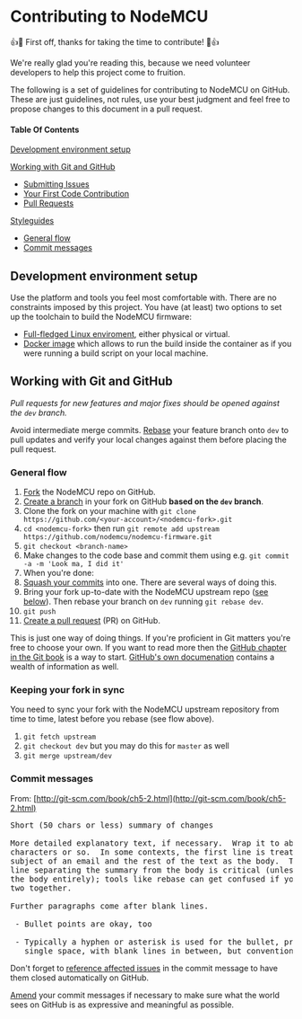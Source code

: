 # Contributing to NodeMCU

:+1::tada: First off, thanks for taking the time to contribute! :tada::+1:

We're really glad you're reading this, because we need volunteer developers to help this project come to fruition.

The following is a set of guidelines for contributing to NodeMCU on GitHub. These are just guidelines, not rules, use your best judgment and feel free to propose changes to this document in a pull request.

#### Table Of Contents

[Development environment setup](#development-environment-setup)

[Working with Git and GitHub](#working-with-git-and-github)
  * [Submitting Issues](#submitting-issues)
  * [Your First Code Contribution](#your-first-code-contribution)
  * [Pull Requests](#pull-requests)

[Styleguides](#styleguides)
  * [General flow](#general-flow)
  * [Commit messages](#commit-messages)

## Development environment setup
Use the platform and tools you feel most comfortable with. There are  no constraints imposed by this project. You have (at least) two options to set up the toolchain to build the NodeMCU firmware:
- [Full-fledged Linux enviroment](http://www.esp8266.com/wiki/doku.php?id=toolchain#how_to_setup_a_vm_to_host_your_toolchain), either physical or virtual.
- [Docker image](https://hub.docker.com/r/marcelstoer/nodemcu-build/) which allows to run the build inside the container as if you were running a build script on your local machine.

## Working with Git and GitHub

*Pull requests for new features and major fixes should be opened against the `dev` branch.*

Avoid intermediate merge commits. [Rebase](https://www.atlassian.com/git/tutorials/merging-vs-rebasing) your feature branch onto `dev` to pull updates and verify your local changes against them before placing the pull request.

### General flow
1. [Fork](https://help.github.com/articles/fork-a-repo) the NodeMCU repo on GitHub.
1. [Create a branch](https://help.github.com/articles/creating-and-deleting-branches-within-your-repository/#creating-a-branch) in your fork on GitHub **based on the `dev` branch**.
1. Clone the fork on your machine with `git clone https://github.com/<your-account>/<nodemcu-fork>.git`
1. `cd <nodemcu-fork>` then run `git remote add upstream https://github.com/nodemcu/nodemcu-firmware.git`
1. `git checkout <branch-name>`
1. Make changes to the code base and commit them using e.g. `git commit -a -m 'Look ma, I did it'`
1. When you're done:
 1. [Squash your commits](http://stackoverflow.com/q/5189560/131929) into one. There are several ways of doing this.
 1. Bring your fork up-to-date with the NodeMCU upstream repo ([see below](#keeping-your-fork-in-sync)). Then rebase your branch on `dev` running `git rebase dev`.
1. `git push`
1. [Create a pull request](https://help.github.com/articles/creating-a-pull-request/) (PR) on GitHub. 

This is just one way of doing things. If you're proficient in Git matters you're free to choose your own. If you want to read more then the [GitHub chapter in the Git book](http://git-scm.com/book/en/v2/GitHub-Contributing-to-a-Project#The-GitHub-Flow) is a way to start. [GitHub's own documenation](https://help.github.com/categories/collaborating/) contains a wealth of information as well.

### Keeping your fork in sync
You need to sync your fork with the NodeMCU upstream repository from time to time, latest before you rebase (see flow above).

1. `git fetch upstream`
1. `git checkout dev` but you may do this for `master` as well
1. `git merge upstream/dev`

### Commit messages

From: [http://git-scm.com/book/ch5-2.html](http://git-scm.com/book/ch5-2.html)
<pre>
Short (50 chars or less) summary of changes

More detailed explanatory text, if necessary.  Wrap it to about 72
characters or so.  In some contexts, the first line is treated as the
subject of an email and the rest of the text as the body.  The blank
line separating the summary from the body is critical (unless you omit
the body entirely); tools like rebase can get confused if you run the
two together.

Further paragraphs come after blank lines.

 - Bullet points are okay, too

 - Typically a hyphen or asterisk is used for the bullet, preceded by a
   single space, with blank lines in between, but conventions vary here
</pre>

Don't forget to [reference affected issues](https://help.github.com/articles/closing-issues-via-commit-messages/) in the commit message to have them closed automatically on GitHub.

[Amend](https://help.github.com/articles/changing-a-commit-message/) your commit messages if necessary to make sure what the world sees on GitHub is as expressive and meaningful as possible.